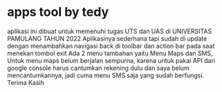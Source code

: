 # apps tool by tedy
aplikasi ini dibuat untuk memenuhi tugas UTS dan UAS di UNIVERSITAS PAMULANG TAHUN 2022
Aplikasinya sederhana tapi sudah di update dengan menambahkan navigasi back di toolbar dan action bar pada saat menekan tombol exit
Ada 2 menu tambahan yaitu Menu Maps dan SMS, Untuk menu maps belum berjalan sempurna, karena untuk pakai API dari google console harus cantumkan rekening dulu dan saya belum mencantumkannya, jadi cuma menu SMS saja yang sudah berfungsi.
Terima Kasih
